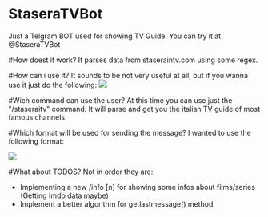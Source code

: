 # StaseraTVBot
Just a Telgram BOT used for showing TV Guide. You can try it at @StaseraTVBot

#How doest it work?
It parses data from staseraintv.com using some regex.

#How can i use it?
It sounds to be not very useful at all, but if you wanna use it just do the following:
![](http://s4.postimg.org/6xn0mobnx/Schermata_2015_10_27_alle_10_37_03.png)

#Wich command can use the user?
At this time you can use just the "/staseraitv" command.
It will parse and get you the italian TV guide of most famous channels.

#Which format will be used for sending the message?
I wanted to use the following format:

![](http://s15.postimg.org/yky0nvdqj/Schermata_2015_10_27_alle_10_35_40.png)

#What about TODOS?
Not in order they are:
- Implementing a new /info [n] for showing some infos about films/series (Getting Imdb data maybe)
- Implement a better algorithm for getlastmessage() method
